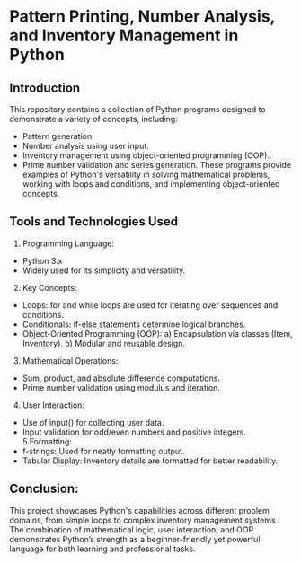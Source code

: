 # Pattern Printing, Number Analysis, and Inventory Management in Python

## Introduction
This repository contains a collection of Python programs designed to demonstrate a variety of concepts, including:

- Pattern generation.
- Number analysis using user input.
- Inventory management using object-oriented programming (OOP).
- Prime number validation and series generation.
These programs provide examples of Python's versatility in solving mathematical problems, working with loops and conditions, and implementing object-oriented concepts.

## Tools and Technologies Used 

1. Programming Language:
- Python 3.x
- Widely used for its simplicity and versatility.
2. Key Concepts:
- Loops: for and while loops are used for iterating over sequences and conditions.
- Conditionals: if-else statements determine logical branches.
- Object-Oriented Programming (OOP):
a) Encapsulation via classes (Item, Inventory).
b) Modular and reusable design.
3. Mathematical Operations:
- Sum, product, and absolute difference computations.
- Prime number validation using modulus and iteration.
4. User Interaction:
- Use of input() for collecting user data.
- Input validation for odd/even numbers and positive integers.
5.Formatting:
- f-strings: Used for neatly formatting output.
- Tabular Display: Inventory details are formatted for better readability.

## Conclusion:

This project showcases Python's capabilities across different problem domains, from simple loops to complex inventory management systems. The combination of mathematical logic, user interaction, and OOP demonstrates Python’s strength as a beginner-friendly yet powerful language for both learning and professional tasks.

